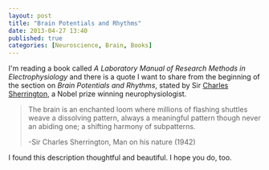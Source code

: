 ```yaml
---
layout: post
title: "Brain Potentials and Rhythms"
date: 2013-04-27 13:40
published: true
categories: [Neuroscience, Brain, Books]
---
```


I'm reading a book called _A Laboratory Manual of Research Methods in Electrophysiology_ and there is a quote I want to share from the beginning of the section on _Brain Potentials and Rhythms_, stated by Sir <a href='http://en.wikipedia.org/wiki/Charles_S._Sherrington' target='_BLANK'>Charles Sherrington</a>, a Nobel prize winning neurophysiologist. 

>The brain is an enchanted loom where millions of flashing shuttles weave a dissolving pattern, always a meaningful pattern though never an abiding one; a shifting harmony of subpatterns.
>
> -Sir Charles Sherrington, Man on his nature (1942)

I found this description thoughtful and beautiful. I hope you do, too. 
